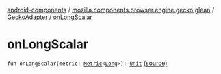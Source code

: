 [android-components](../../index.md) / [mozilla.components.browser.engine.gecko.glean](../index.md) / [GeckoAdapter](index.md) / [onLongScalar](./on-long-scalar.md)

# onLongScalar

`fun onLongScalar(metric: `[`Metric`](https://mozilla.github.io/geckoview/javadoc/mozilla-central/org/mozilla/geckoview/RuntimeTelemetry/Metric.html)`<`[`Long`](https://kotlinlang.org/api/latest/jvm/stdlib/kotlin/-long/index.html)`>): `[`Unit`](https://kotlinlang.org/api/latest/jvm/stdlib/kotlin/-unit/index.html) [(source)](https://github.com/mozilla-mobile/android-components/blob/master/components/browser/engine-gecko-beta/src/main/java/mozilla/components/browser/engine/gecko/glean/GeckoAdapter.kt#L47)